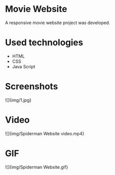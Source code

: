 # Movie Website

A responsive movie website project was developed.

# Used technologies

- HTML
- CSS
- Java Script

# Screenshots

![]{img/1.jpg}

# Video

![]{img/Spiderman Website video.mp4}


# GIF

![]{img/Spiderman Website.gif}